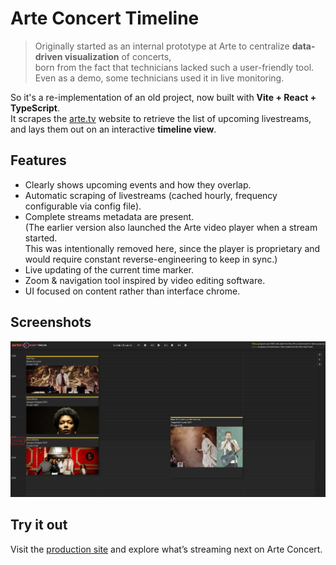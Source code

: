 # Arte Concert Timeline

> Originally started as an internal prototype at Arte to centralize **data-driven visualization** of concerts,  
> born from the fact that technicians lacked such a user-friendly tool.  
> Even as a demo, some technicians used it in live monitoring.

So it's a re-implementation of an old project, now built with **Vite + React + TypeScript**.  
It scrapes the [arte.tv](https://www.arte.tv) website to retrieve the list of upcoming livestreams, and lays them out on an interactive **timeline view**.

## Features

- Clearly shows upcoming events and how they overlap.
- Automatic scraping of livestreams (cached hourly, frequency configurable via config file).
- Complete streams metadata are present.  
  (The earlier version also launched the Arte video player when a stream started.  
  This was intentionally removed here, since the player is proprietary and would require constant reverse-engineering to keep in sync.)
- Live updating of the current time marker.
- Zoom & navigation tool inspired by video editing software.
- UI focused on content rather than interface chrome.

## Screenshots

![Arte Concert Timeline screenshot](./ArteConcertTimeline_screenshot.png)


## Try it out

Visit the [production site](http://arteconcerttimeline.kinegraphx.com) and explore what’s streaming next on Arte Concert.
